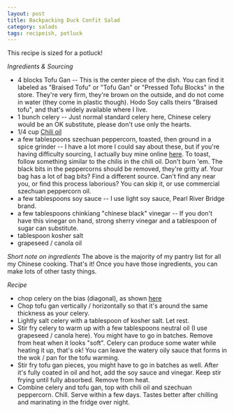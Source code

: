 ```yaml
---
layout: post
title: Backpacking Duck Confit Salad
category: salads
tags: recipeish, potluck
---
```

This recipe is sized for a potluck!

*Ingredients & Sourcing*
- 4 blocks Tofu Gan -- This is the center piece of the dish. You can find it labeled as "Braised Tofu" or "Tofu Gan" or "Pressed Tofu Blocks" in the store. They're very firm, they're brown on the outside, and do not come in water (they come in plastic though). Hodo Soy calls theirs "Braised tofu", and that's widely available where I live. 
- 1 bunch celery -- Just normal standard celery here, Chinese celery would be an OK substitute, please don't use only the hearts.
- 1/4 cup [Chili oil](https://mookerzhou.github.io/cooking_journal/necessities/2018/03/18/chile-oil.html)
- a few tablespoons szechuan peppercorn, toasted, then ground in a spice grinder -- I have a lot more I could say about these, but if you're having difficulty sourcing, I actually buy mine online [here](https://www.amazon.com/gp/product/B00ITPVV1U/ref=ppx_yo_dt_b_search_asin_title?ie=UTF8&th=1). To toast, follow something similar to the chilis in the chili oil. Don't burn 'em. The black bits in the peppercorns should be removed, they're gritty af.  Your bag has a lot of bag bits? Find a different source. Can't find any near you, or find this process laborious? You can skip it, or use commercial szechuan peppercorn oil.
- a few tablespoons soy sauce -- I use light soy sauce, Pearl River Bridge brand. 
- a few tablespoons chinkiang "chinese black" vinegar  -- If you don't have this vinegar on hand, strong sherry vinegar and a tablespoon of sugar can substitute. 
- tablespoon kosher salt
- grapeseed / canola oil

*Short note on ingredients*
The above is the majority of my pantry list for all my Chinese cooking. That's it! Once you have those ingredients, you can make lots of other tasty things. 

*Recipe*
- chop celery on the bias (diagonal), as shown [here](https://www.myfearlesskitchen.com/how-to-chop-celery/)
- Chop tofu gan vertically / horizontally so that it's around the same thickness as your celery.
- Lightly salt celery with a tablespoon of kosher salt. Let rest. 
- Stir fry celery to warm up with a few tablespoons neutral oil (I use grapeseed / canola here). You might have to go in batches. Remove from heat when it looks "soft". Celery can produce some water while heating it up, that's ok! You can leave the watery oily sauce that forms in the wok / pan for the tofu warming.
- Stir fry tofu gan pieces, you might have to go in batches as well. After it's fully coated in oil and hot, add the soy sauce and vinegar. Keep stir frying until fully absorbed. Remove from heat. 
- Combine celery and tofu gan, top with chili oil and szechuan peppercorn. Chill. Serve within a few days. Tastes better after chilling and marinating in the fridge over night. 
